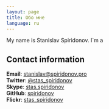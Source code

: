```yaml
---
layout: page
title: Обо мне
language: ru
---
```


My name is Stanislav Spiridonov. I`m a

## Contact information

**Email**: [stanislav@spiridonov.pro](mailto:stanislav@spiridonov.pro)  
**Twitter**: [@stas_spiridonov](http://twitter.com/stas_spiridonov)  
**Skype**: [stas.spiridonov](skype:stas.spiridonov?call)  
**GitHub**: [spiridonov](https://github.com/spiridonov)  
**Flickr**: [stas_spiridonov](http://www.flickr.com/photos/81180507@N08/sets/)